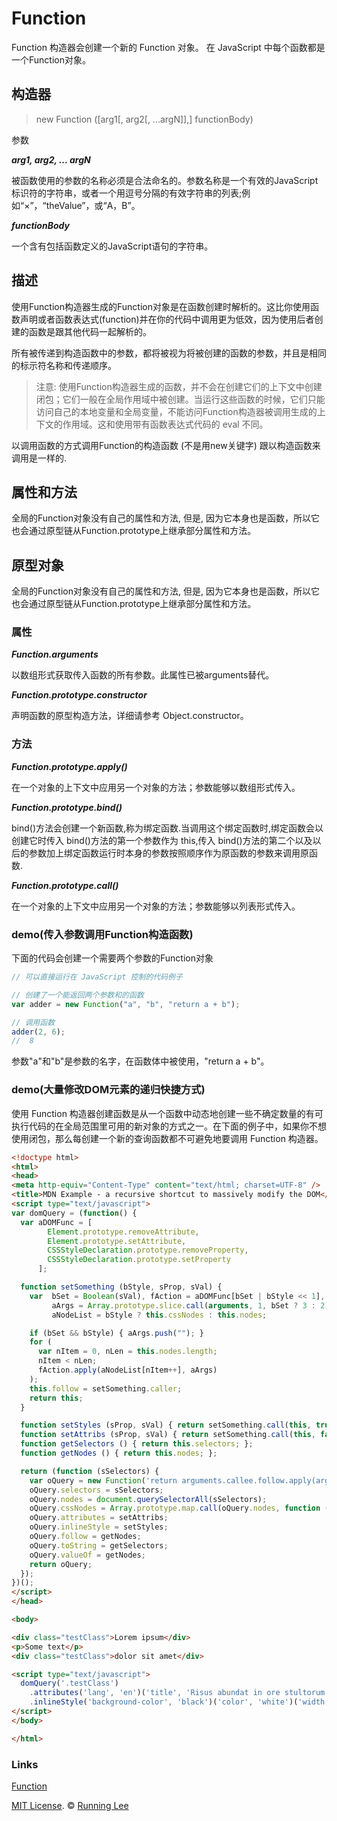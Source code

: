 # Function

Function 构造器会创建一个新的 Function 对象。 在 JavaScript 中每个函数都是一个Function对象。

## 构造器

> new Function ([arg1[, arg2[, ...argN]],] functionBody)

参数

***arg1, arg2, ... argN***

被函数使用的参数的名称必须是合法命名的。参数名称是一个有效的JavaScript标识符的字符串，或者一个用逗号分隔的有效字符串的列表;例如“×”，“theValue”，或“A，B”。

***functionBody***

一个含有包括函数定义的JavaScript语句的字符串。

## 描述

使用Function构造器生成的Function对象是在函数创建时解析的。这比你使用函数声明或者函数表达式(function)并在你的代码中调用更为低效，因为使用后者创建的函数是跟其他代码一起解析的。

所有被传递到构造函数中的参数，都将被视为将被创建的函数的参数，并且是相同的标示符名称和传递顺序。

> 注意: 使用Function构造器生成的函数，并不会在创建它们的上下文中创建闭包；它们一般在全局作用域中被创建。当运行这些函数的时候，它们只能访问自己的本地变量和全局变量，不能访问Function构造器被调用生成的上下文的作用域。这和使用带有函数表达式代码的 eval 不同。

以调用函数的方式调用Function的构造函数 (不是用new关键字) 跟以构造函数来调用是一样的.

## 属性和方法

全局的Function对象没有自己的属性和方法, 但是, 因为它本身也是函数，所以它也会通过原型链从Function.prototype上继承部分属性和方法。

## 原型对象

全局的Function对象没有自己的属性和方法, 但是, 因为它本身也是函数，所以它也会通过原型链从Function.prototype上继承部分属性和方法。

### 属性

***Function.arguments***

以数组形式获取传入函数的所有参数。此属性已被arguments替代。

***Function.prototype.constructor***

声明函数的原型构造方法，详细请参考 Object.constructor。

### 方法

***Function.prototype.apply()***

在一个对象的上下文中应用另一个对象的方法；参数能够以数组形式传入。

***Function.prototype.bind()***

bind()方法会创建一个新函数,称为绑定函数.当调用这个绑定函数时,绑定函数会以创建它时传入 bind()方法的第一个参数作为 this,传入 bind()方法的第二个以及以后的参数加上绑定函数运行时本身的参数按照顺序作为原函数的参数来调用原函数.

***Function.prototype.call()***

在一个对象的上下文中应用另一个对象的方法；参数能够以列表形式传入。

### demo(传入参数调用Function构造函数)

下面的代码会创建一个需要两个参数的Function对象

```js
// 可以直接运行在 JavaScript 控制的代码例子

// 创建了一个能返回两个参数和的函数
var adder = new Function("a", "b", "return a + b");

// 调用函数
adder(2, 6);
//  8
```

参数"a"和"b"是参数的名字，在函数体中被使用，"return a + b"。

### demo(大量修改DOM元素的递归快捷方式)

使用 Function 构造器创建函数是从一个函数中动态地创建一些不确定数量的有可执行代码的在全局范围里可用的新对象的方式之一。在下面的例子中，如果你不想使用闭包，那么每创建一个新的查询函数都不可避免地要调用 Function 构造器。

```html
<!doctype html>
<html>
<head>
<meta http-equiv="Content-Type" content="text/html; charset=UTF-8" />
<title>MDN Example - a recursive shortcut to massively modify the DOM</title>
<script type="text/javascript">
var domQuery = (function() {
  var aDOMFunc = [
        Element.prototype.removeAttribute,
        Element.prototype.setAttribute,
        CSSStyleDeclaration.prototype.removeProperty,
        CSSStyleDeclaration.prototype.setProperty
      ];

  function setSomething (bStyle, sProp, sVal) {
    var  bSet = Boolean(sVal), fAction = aDOMFunc[bSet | bStyle << 1],
         aArgs = Array.prototype.slice.call(arguments, 1, bSet ? 3 : 2),
         aNodeList = bStyle ? this.cssNodes : this.nodes;

    if (bSet && bStyle) { aArgs.push(""); }
    for (
      var nItem = 0, nLen = this.nodes.length;
      nItem < nLen;
      fAction.apply(aNodeList[nItem++], aArgs)
    );
    this.follow = setSomething.caller;
    return this;
  }

  function setStyles (sProp, sVal) { return setSomething.call(this, true, sProp, sVal); }
  function setAttribs (sProp, sVal) { return setSomething.call(this, false, sProp, sVal); }
  function getSelectors () { return this.selectors; };
  function getNodes () { return this.nodes; };

  return (function (sSelectors) {
    var oQuery = new Function('return arguments.callee.follow.apply(arguments.callee, arguments);');
    oQuery.selectors = sSelectors;
    oQuery.nodes = document.querySelectorAll(sSelectors);
    oQuery.cssNodes = Array.prototype.map.call(oQuery.nodes, function (oInlineCSS) { return oInlineCSS.style; });
    oQuery.attributes = setAttribs;
    oQuery.inlineStyle = setStyles;
    oQuery.follow = getNodes;
    oQuery.toString = getSelectors;
    oQuery.valueOf = getNodes;
    return oQuery;
  });
})();
</script>
</head>

<body>

<div class="testClass">Lorem ipsum</div>
<p>Some text</p>
<div class="testClass">dolor sit amet</div>

<script type="text/javascript">
  domQuery('.testClass')
​    .attributes('lang', 'en')('title', 'Risus abundat in ore stultorum')
    .inlineStyle('background-color', 'black')('color', 'white')('width', '100px')('height', '50px');
</script>
</body>

</html>
```


### Links

[Function](https://developer.mozilla.org/zh-CN/docs/Web/JavaScript/Reference/Global_Objects/Function)


[MIT License](https://opensource.org/licenses/mit-license.html). ©  [Running Lee](mailto:lihui870920@gmail.com)